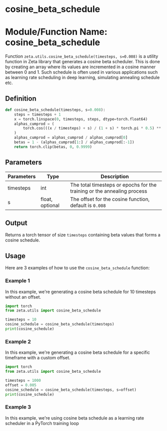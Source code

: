 # cosine_beta_schedule

# Module/Function Name: cosine_beta_schedule

Function `zeta.utils.cosine_beta_schedule(timesteps, s=0.008)` is a utility function in Zeta library that generates a cosine beta scheduler. This is done by creating an array where its values are incremented in a cosine manner between 0 and 1. Such schedule is often used in various applications such as learning rate scheduling in deep learning, simulating annealing schedule etc.

## Definition

```python
def cosine_beta_schedule(timesteps, s=0.008):
    steps = timesteps + 1
    x = torch.linspace(0, timesteps, steps, dtype=torch.float64)
    alphas_cumprod = (
        torch.cos(((x / timesteps) + s) / (1 + s) * torch.pi * 0.5) ** 2
    )
    alphas_cumprod = alphas_cumprod / alphas_cumprod[0]
    betas = 1 - (alphas_cumprod[1:] / alphas_cumprod[:-1])
    return torch.clip(betas, 0, 0.9999)
```

## Parameters

| Parameters | Type | Description |
|-|-|-|
| timesteps | int | The total timesteps or epochs for the training or the annealing process |
| s | float, optional | The offset for the cosine function, default is `0.008` |

## Output

Returns a torch tensor of size `timesteps` containing beta values that forms a cosine schedule.

## Usage

Here are 3 examples of how to use the `cosine_beta_schedule` function:

### Example 1

In this example, we're generating a cosine beta schedule for 10 timesteps without an offset.

```python
import torch
from zeta.utils import cosine_beta_schedule

timesteps = 10
cosine_schedule = cosine_beta_schedule(timesteps)
print(cosine_schedule)
```

### Example 2

In this example, we're generating a cosine beta schedule for a specific timeframe with a custom offset.

```python
import torch
from zeta.utils import cosine_beta_schedule

timesteps = 1000
offset = 0.005
cosine_schedule = cosine_beta_schedule(timesteps, s=offset)
print(cosine_schedule)
```

### Example 3

In this example, we're using cosine beta schedule as a learning rate scheduler in a PyTorch training loop
